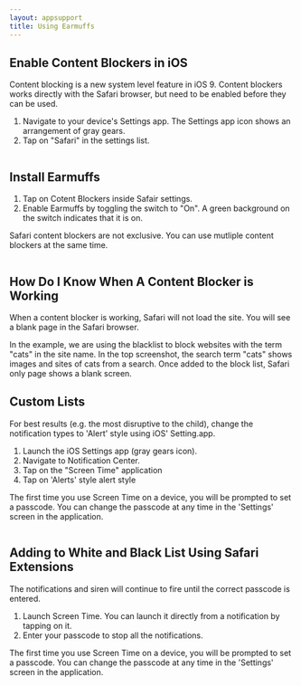 ```yaml
---
layout: appsupport
title: Using Earmuffs
---
```


<div class="content-section-a">
<div class="container">
<div class="row">
<div class="col-lg-5 col-sm-6">
<h2 class="section-heading">Enable Content Blockers in iOS</h2>
<p class="lead">
Content blocking is a new system level feature in iOS 9.  Content blockers
works directly with the Safari browser, but need to be enabled before
they can be used.

<ol>
<li>Navigate to your device's Settings app.  The Settings app icon shows an arrangement of gray gears.</li>
<li>Tap on "Safari" in the settings list.</li>
</ol>
</p>
</div>
<div class="col-lg-5 col-lg-offset-2 col-sm-6">
<img class="img-responsive" src="{{ site.baseurl }}public/images/install0.png" alt="">
</div>
</div>

</div>
<!-- /.container -->

</div>
<!-- /.content-section-a -->

<div class="content-section-b">
<div class="container">
<div class="row">
<div class="col-lg-5 col-lg-offset-1 col-sm-push-6  col-sm-6">
<h2 class="section-heading">Install Earmuffs</h2>
<p class="lead">
<ol>
<li>Tap on Cotent Blockers inside Safair settings.</li>
<li>Enable Earmuffs by toggling the switch to "On".  A green background
on the switch indicates that it is on.</li>
</ol>
Safari content blockers are not exclusive.  You can use mutliple
content blockers at the same time.
</p>
</div>
<div class="col-lg-5 col-sm-pull-6  col-sm-6">
<img class="img-responsive" src="{{ site.baseurl }}public/images/install1.png" alt="">
</div>
</div>
</div>
<!-- /.container -->

</div>
<!-- /.content-section-b -->

<div class="content-section-a">

<div class="container">

<div class="row">
<div class="col-lg-5 col-sm-6">
<h2 class="section-heading">How Do I Know When A Content Blocker is Working</h2>
<p class="lead">
When a content blocker is working, Safari will not load the site.  You
will see a blank page in the Safari browser.
</p>
In the example, we are using the blacklist to block websites with the
term "cats" in the site name.  In the top screenshot, the search term
"cats" shows images and sites of cats from a search.  Once added to the
block list, Safari only page shows a blank screen.
</div>
<div class="col-lg-5 col-lg-offset-2 col-sm-6">
<img class="img-responsive" src="{{ site.baseurl }}public/images/inaction.png" alt="">
</div>
</div>

</div>
<!-- /.container -->

</div>
<!-- /.content-section-a -->



<!-- /////////////////////////////////////////////////////////////// -->
<!-- /////////////////////////////////////////////////////////////// -->
<div class="content-section-b">

<div class="container">

<div class="row">
<div class="col-lg-5 col-lg-offset-1 col-sm-push-6  col-sm-6">
<h2 class="section-heading">Custom Lists</h2>
<p class="lead">
For best results (e.g. the most disruptive to the child), change the notification types to 'Alert' style using iOS' Setting.app.

<ol>
<li>Launch the iOS Settings app (gray gears icon).</li>
<li>Navigate to Notification Center.</li>
<li>Tap on the "Screen Time" application</li>
<li>Tap on 'Alerts' style alert style</li>
</ol>
The first time you use Screen Time on a device, you will be prompted to set a passcode.
You can change the passcode at any time in the 'Settings' screen in the application.
</ol>

</p>
</div>
<div class="col-lg-5 col-sm-pull-6  col-sm-6">
<img class="img-responsive" src="{{ site.baseurl }}public/images/1.png" alt="">
</div>
</div>

</div>
<!-- /.container -->

</div>
<!-- /.content-section-b -->



<!-- /////////////////////////////////////////////////////////////// -->
<!-- /////////////////////////////////////////////////////////////// -->
<div class="content-section-a">

<div class="container">

<div class="row">
<div class="col-lg-5 col-sm-6">
<h2 class="section-heading">Adding to White and Black List Using Safari Extensions</h2>
<p class="lead">
The notifications and siren will continue to fire until the correct passcode is entered.

<ol>
<li>Launch Screen Time. You can launch it directly from a notification by tapping on it.</li>
<li>Enter your passcode to stop all the notifications.</li>
</ol>
The first time you use Screen Time on a device, you will be prompted to set a passcode.
You can change the passcode at any time in the 'Settings' screen in the application.
</ol>

</p>
</div>
<div class="col-lg-5 col-lg-offset-2 col-sm-6">
<img class="img-responsive" src="{{ site.baseurl }}public/images/safari-actions.png" alt="">
</div>
</div>

</div>
<!-- /.container -->

</div>
<!-- /.content-section-b -->




